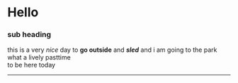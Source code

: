 # Hello
### sub heading

this is a very *nice* day to **go outside** and ***sled***
and i am going to the park <br>
what a lively pasttime             
to be here
today

---
